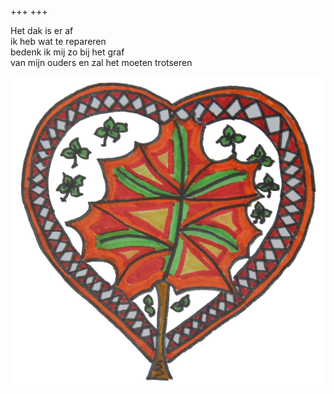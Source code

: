 +++
+++

Het dak is er af \
ik heb wat te repareren \
bedenk ik mij zo bij het graf \
van mijn ouders en zal het moeten trotseren

![herfstblad](herfstblad.png)
